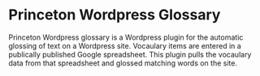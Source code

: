 # Princeton Wordpress Glossary

Princeton Wordpress glossary is a Wordpress plugin for the automatic glossing of text on a Wordpress site. Vocaulary items are entered in a publically published Google spreadsheet.  This plugin pulls the vocaulary data from that spreadsheet and glossed matching words on the site.
